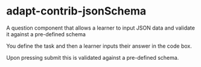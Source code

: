 # adapt-contrib-jsonSchema

A question component that allows a learner to input JSON data and validate it against a pre-defined schema

You define the task and then a learner inputs their answer in the code box. 

Upon pressing submit this is validated against a pre-defined schema.